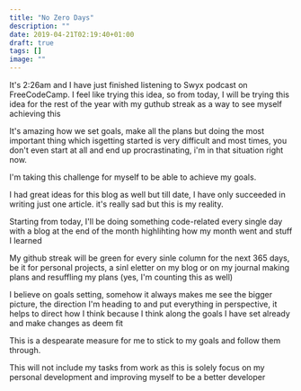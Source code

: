 ```yaml
---
title: "No Zero Days"
description: ""
date: 2019-04-21T02:19:40+01:00
draft: true
tags: []
image: ""
---
```


It's 2:26am and I have just finished listening to Swyx podcast on FreeCodeCamp. I feel like trying this idea, so from today, I will be trying this idea for the rest of the year with my guthub streak as a way to see myself achieving this

It's amazing how we set goals, make all the plans but doing the most important thing which isgetting started is very difficult and most times, you don't even start at all and end up procrastinating, i'm in that situation right now. 

I'm taking this challenge for myself to be able to achieve my goals.

I had great ideas for this blog as well but till date,  I have only succeeded in writing just one article. it's really sad but this is my reality.

Starting from today, I'll be doing something code-related every single day with a blog at the end of the month highlihting how my month went and stuff I learned

My github streak will be green for every sinle column for the next 365 days, be it for personal projects, a sinl eletter on my blog or on my journal making plans and resuffling my plans (yes, I'm counting this as well)

I believe on goals setting, somehow it always makes me see the bigger picture, the direction I'm heading to and put everything in perspective, it helps to direct how I think because I think along the goals I have set already and make changes as deem fit

This is a despearate measure for me to stick to my goals and follow them through. 

This will not include my tasks from work as this is solely focus on my personal development and improving myself to be a better developer